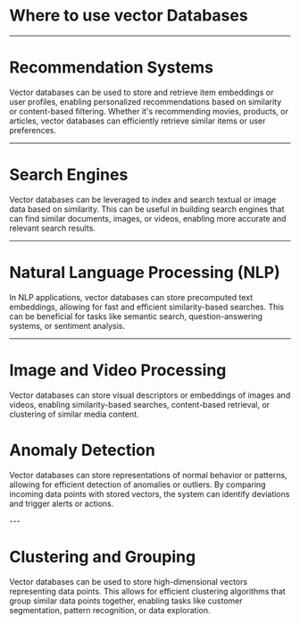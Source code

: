 
# Where to use vector Databases

---
# Recommendation Systems

Vector databases can be used to store and retrieve item embeddings or user profiles, enabling personalized recommendations based on similarity or content-based filtering. Whether it's recommending movies, products, or articles, vector databases can efficiently retrieve similar items or user preferences.

---

# Search Engines 
Vector databases can be leveraged to index and search textual or image data based on similarity. This can be useful in building search engines that can find similar documents, images, or videos, enabling more accurate and relevant search results.

---

# Natural Language Processing (NLP)
In NLP applications, vector databases can store precomputed text embeddings, allowing for fast and efficient similarity-based searches. This can be beneficial for tasks like semantic search, question-answering systems, or sentiment analysis.

---

# Image and Video Processing
Vector databases can store visual descriptors or embeddings of images and videos, enabling similarity-based searches, content-based retrieval, or clustering of similar media content.

<div v-click>

# Anomaly Detection
Vector databases can store representations of normal behavior or patterns, allowing for efficient detection of anomalies or outliers. By comparing incoming data points with stored vectors, the system can identify deviations and trigger alerts or actions.
</div>
--- 

# Clustering and Grouping
Vector databases can be used to store high-dimensional vectors representing data points. This allows for efficient clustering algorithms that group similar data points together, enabling tasks like customer segmentation, pattern recognition, or data exploration.
